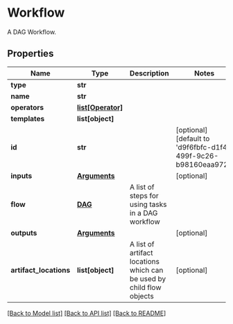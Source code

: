 # Workflow

A DAG Workflow.
## Properties
Name | Type | Description | Notes
------------ | ------------- | ------------- | -------------
**type** | **str** |  | 
**name** | **str** |  | 
**operators** | [**list[Operator]**](Operator.md) |  | 
**templates** | **list[object]** |  | 
**id** | **str** |  | [optional] [default to 'd9f6fbfc-d1f4-499f-9c26-b98160eaa972']
**inputs** | [**Arguments**](Arguments.md) |  | [optional] 
**flow** | [**DAG**](DAG.md) | A list of steps for using tasks in a DAG workflow | 
**outputs** | [**Arguments**](Arguments.md) |  | [optional] 
**artifact_locations** | **list[object]** | A list of artifact locations which can be used by child flow objects | [optional] 

[[Back to Model list]](../README.md#documentation-for-models) [[Back to API list]](../README.md#documentation-for-api-endpoints) [[Back to README]](../README.md)


